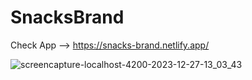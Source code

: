 # SnacksBrand

Check App --> https://snacks-brand.netlify.app/

![screencapture-localhost-4200-2023-12-27-13_03_43](https://github.com/sanuja-gayantha/Snacks-brand/assets/52665243/a83e78b4-13b8-4031-9665-70d59a00bc10)
